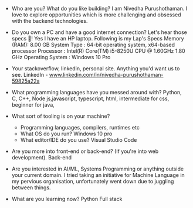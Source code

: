 - Who are you? What do you like building?
I am Nivedha Purushothaman. I love to explore opportunities which is more challenging and obsessed with the backend technologies.

- Do you own a PC and have a good internet
 connection? Let's hear those specs 💪!
 Yes I have an HP laptop. Following is my Lap's Specs
 Memory (RAM): 8.00 GB
 System Type : 64-bit operating system, x64-based processor
 Processor   : Intel(R) Core(TM) i5-8250U CPU @ 1.60GHz   1.80 GHz
 Operating System : Windows 10 Pro

- Your stackoverflow, linkedin, personal site.
Anything you'd want us to see.
LinkedIn - www.linkedin.com/in/nivedha-purushothaman-59825a22a

- What programming languages have you messed around with?
Python, C, C++, Node js,javascript, typescript, html, intermediate for css, beginner for java, 

- What sort of tooling is on your machine?
  - Programming languages, compilers, runtimes etc
  - What OS do you run? 
  Windows 10 pro
  - What editor/IDE do you use? 
  Visual Studio Code

- Are you more into front-end or back-end? (If you're
into web development).
Back-end

- Are you interested in AI/ML, Systems Programming
or anything outside your current domain.
I tried taking an initiative for Machine Language in my pervious organisation, unfortunately went down due to juggling between things.

- What are you learning now?
Python Full stack
